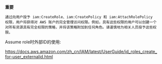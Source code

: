 

**重要**
```
通过向用户授予 iam:CreateRole、iam:CreatePolicy 和 iam:AttachRolePolicy 权限，用户将获得对 AWS 账户的完全管理访问权限。例如，具有这些权限的用户可以创建一个对所有资源具有完全权限的策略，并将该策略附加到任何角色。请谨慎地为相关人员授予这些权限。
```

Assume role时外部ID的使用:

https://docs.aws.amazon.com/zh_cn/IAM/latest/UserGuide/id_roles_create_for-user_externalid.html